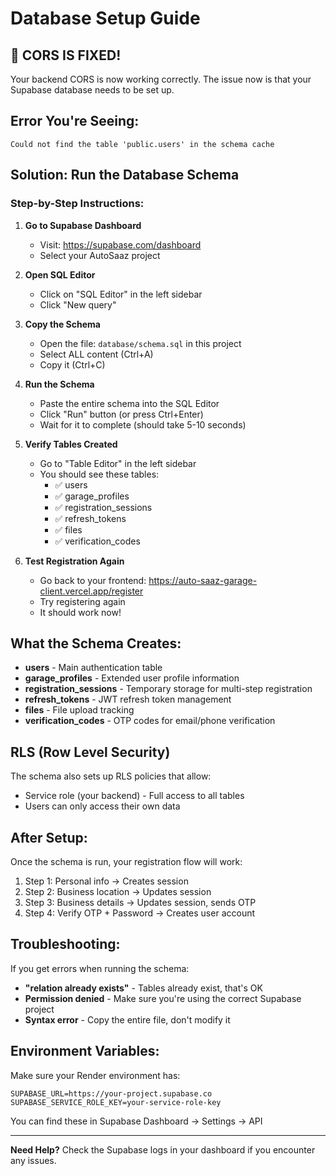 # Database Setup Guide

## 🎉 CORS IS FIXED! 

Your backend CORS is now working correctly. The issue now is that your Supabase database needs to be set up.

## Error You're Seeing:
```
Could not find the table 'public.users' in the schema cache
```

## Solution: Run the Database Schema

### Step-by-Step Instructions:

1. **Go to Supabase Dashboard**
   - Visit: https://supabase.com/dashboard
   - Select your AutoSaaz project

2. **Open SQL Editor**
   - Click on "SQL Editor" in the left sidebar
   - Click "New query"

3. **Copy the Schema**
   - Open the file: `database/schema.sql` in this project
   - Select ALL content (Ctrl+A)
   - Copy it (Ctrl+C)

4. **Run the Schema**
   - Paste the entire schema into the SQL Editor
   - Click "Run" button (or press Ctrl+Enter)
   - Wait for it to complete (should take 5-10 seconds)

5. **Verify Tables Created**
   - Go to "Table Editor" in the left sidebar
   - You should see these tables:
     - ✅ users
     - ✅ garage_profiles
     - ✅ registration_sessions
     - ✅ refresh_tokens
     - ✅ files
     - ✅ verification_codes

6. **Test Registration Again**
   - Go back to your frontend: https://auto-saaz-garage-client.vercel.app/register
   - Try registering again
   - It should work now!

## What the Schema Creates:

- **users** - Main authentication table
- **garage_profiles** - Extended user profile information
- **registration_sessions** - Temporary storage for multi-step registration
- **refresh_tokens** - JWT refresh token management
- **files** - File upload tracking
- **verification_codes** - OTP codes for email/phone verification

## RLS (Row Level Security)

The schema also sets up RLS policies that allow:
- Service role (your backend) - Full access to all tables
- Users can only access their own data

## After Setup:

Once the schema is run, your registration flow will work:
1. Step 1: Personal info → Creates session
2. Step 2: Business location → Updates session
3. Step 3: Business details → Updates session, sends OTP
4. Step 4: Verify OTP + Password → Creates user account

## Troubleshooting:

If you get errors when running the schema:
- **"relation already exists"** - Tables already exist, that's OK
- **Permission denied** - Make sure you're using the correct Supabase project
- **Syntax error** - Copy the entire file, don't modify it

## Environment Variables:

Make sure your Render environment has:
```
SUPABASE_URL=https://your-project.supabase.co
SUPABASE_SERVICE_ROLE_KEY=your-service-role-key
```

You can find these in Supabase Dashboard → Settings → API

---

**Need Help?** Check the Supabase logs in your dashboard if you encounter any issues.
